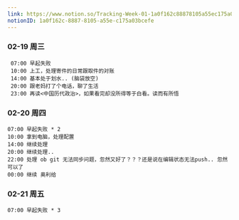 ```yaml
---
link: https://www.notion.so/Tracking-Week-01-1a0f162c88878105a55ec175a03bcefe
notionID: 1a0f162c-8887-8105-a55e-c175a03bcefe
---
```

### 02-19 周三

	 07:00 早起失败
	 10:00 上工，处理寄件的日常跟取件的对账
	 14:00 基本处于划水.. (脑袋放空)
	 20:00 跟老妈打了个电话，聊了生活
	 23:00 再读<中国历代政治>，如果看完却没所得等于白看。读而有所悟


### 02-20 周四

	07:00 早起失败 * 2
	10:00 拿到电脑，处理配置
	14:00 继续处理
	20:00 继续处理..
	22:00 处理 ob git 无法同步问题，忽然又好了？？？还是说在编辑状态无法push.. 忽然可以了
	00:00 继续 奥利给
	 

### 02-21 周五

	07:00 早起失败 * 3
	